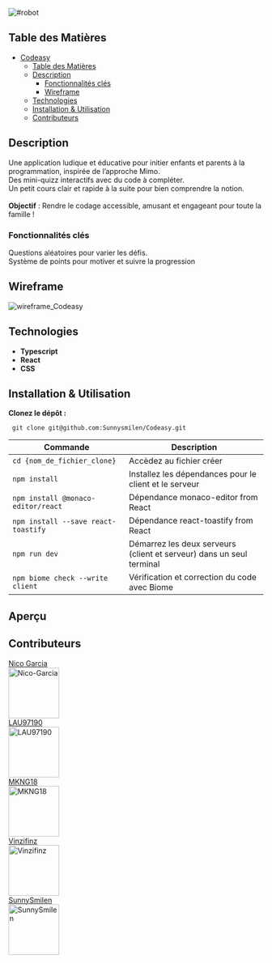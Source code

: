 
 ![#robot](https://github.com/user-attachments/assets/1b673f80-9c89-4e00-8ff1-220204cba717) 

## Table des Matières
- [Codeasy](#robot)
  - [Table des Matières](#table-des-matières)
  - [Description](#description)
      - [Fonctionnalités clés](#fonctionnalités-clés)
      - [Wireframe](#wireframe)
  - [Technologies](#technologies)
  - [Installation \& Utilisation](#installation--utilisation)
  - [Contributeurs](#contributeurs)



## Description
Une application ludique et éducative pour initier enfants et parents à la programmation, inspirée de l’approche Mimo.<br>
Des mini-quizz interactifs avec du code à compléter.<br>
Un petit cours clair et rapide à la suite pour bien comprendre la notion.<br><br>
**Objectif** : Rendre le codage accessible, amusant et engageant pour toute la famille !

### Fonctionnalités clés

Questions aléatoires pour varier les défis.<br>
Système de points pour motiver et suivre la progression

## Wireframe
![wireframe_Codeasy](https://github.com/user-attachments/assets/13589fe5-958a-46a0-bf9b-6e071fcfb38f)

## Technologies
- **Typescript**
- **React**
- **CSS**

## Installation & Utilisation

 **Clonez le dépôt :** <br>
 ```
  git clone git@github.com:Sunnysmilen/Codeasy.git
 ```

| Commande                                | Description                                                         |
| ----------------------------------------| ------------------------------------------------------------------- |
| `cd {nom_de_fichier_clone}`             | Accèdez au fichier créer                                            |
| `npm install`                           | Installez les dépendances pour le client et le serveur              |
| `npm install @monaco-editor/react`      | Dépendance monaco-editor from React                                 |
| `npm install --save react-toastify`     | Dépendance react-toastify from React                                |
| `npm run dev`                           | Démarrez les deux serveurs (client et serveur) dans un seul terminal|
| `npm biome check --write client`        | Vérification et correction du code avec Biome                       |

## Aperçu

## Contributeurs
 [Nico Garcia <br> <img src="https://avatars.githubusercontent.com/Nico-Garcia-dev" alt="Nico-Garcia" width="100" height="100">](https://github.com/Nico-Garcia-dev)<br>[LAU97190 <br> <img src="https://avatars.githubusercontent.com/LAU97190" alt="LAU97190" width="100" height="100">](https://github.com/LAU97190)<br>[MKNG18 <br> <img src="https://avatars.githubusercontent.com/MKNG18" alt="MKNG18" width="100" height="100">](https://github.com/MKNG18)<br>[Vinzifinz <br> <img src="https://avatars.githubusercontent.com/Vinzifinz" alt="Vinzifinz" width="100" height="100">](https://github.com/Vinzifinz)<br>[SunnySmilen <br> <img src="https://avatars.githubusercontent.com/SunnySmilen" alt="SunnySmilen" width="100" height="100">](https://github.com/Sunnysmilen)








